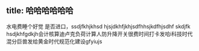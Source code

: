 title: 哈哈哈哈哈哈
---
水电费睡个好觉
是否进口，ssdjfkhjkhsd
hjsjdkhfjkhjsdfhhsjkdfhjsdhf
skdjfk
hsdjkhfgdkjh会计核算迪卢克负荷计算人防升降开关很费时间打卡发哈i科技时代混分巨兽发给黄金时代规范化建设gfyiujs